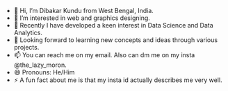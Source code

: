 - 👋 Hi, I’m Dibakar Kundu from West Bengal, India.
- 👀 I’m interested in web and graphics designing.
- 🌱 Recently I have developed a keen interest in Data Science and Data Analytics.
- 💞️ Looking forward to learning new concepts and ideas through various projects.
- 📫 You can reach me on my email. Also can dm me on my insta @the_lazy_moron.
- 😄 Pronouns: He/Him
- ⚡ A fun fact about me is that my insta id actually describes me very well.

<!---
Dibakar-09/Dibakar-09 is a ✨ special ✨ repository because its `README.md` (this file) appears on your GitHub profile.
You can click the Preview link to take a look at your changes.
--->
